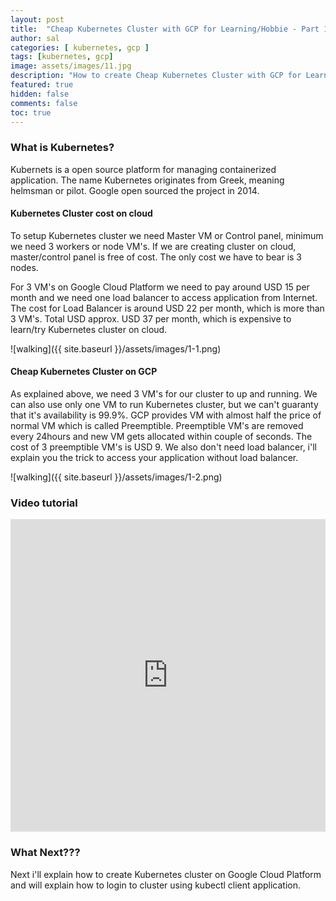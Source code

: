 ```yaml
---
layout: post
title:  "Cheap Kubernetes Cluster with GCP for Learning/Hobbie - Part 1"
author: sal
categories: [ kubernetes, gcp ]
tags: [kubernetes, gcp]
image: assets/images/11.jpg
description: "How to create Cheap Kubernetes Cluster with GCP for Learning/Hobbie."
featured: true
hidden: false
comments: false
toc: true
---
```


### What is Kubernetes?
Kubernets is a open source platform for managing containerized application. The name Kubernetes originates from Greek, meaning helmsman or pilot. Google open sourced the project in 2014.


#### Kubernetes Cluster cost on cloud
To setup Kubernetes cluster we need Master VM or Control panel, minimum we need 3 workers or node VM's. If we are creating cluster on cloud, master/control panel is free of cost. The only cost we have to bear is 3 nodes.

For 3 VM's on Google Cloud Platform we need to pay around USD 15 per month and we need one load balancer to access application from Internet. The cost for Load Balancer is around USD 22 per month, which is more than 3 VM's. Total USD approx. USD 37 per month, which is expensive to learn/try Kubernetes cluster on cloud.

![walking]({{ site.baseurl }}/assets/images/1-1.png)



#### Cheap Kubernetes Cluster on GCP
As explained above, we need 3 VM's for our cluster to up and running. We can also use only one VM to run Kubernetes cluster, but we can't guaranty that it's availability is 99.9%.
GCP provides VM with almost half the price of normal VM which is called Preemptible. Preemptible VM's are removed every 24hours and new VM gets allocated within couple of seconds. The cost of 3 preemptible VM's is USD 9. We also don't need load balancer, i'll explain you the trick to access your application without load balancer.

![walking]({{ site.baseurl }}/assets/images/1-2.png)


### Video tutorial

<p><iframe style="width:100%;" height="500" src="https://www.youtube.com/embed/kjtw4iEFMdc?rel=0&amp;showinfo=0" frameborder="0" allowfullscreen></iframe></p>


### What Next???

Next i'll explain how to create Kubernetes cluster on Google Cloud Platform and will explain how to login to cluster using kubectl client application.